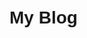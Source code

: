 <!DOCTYPE html>
<html>
<head>
  <title>My Blog</title>
  <style>
    /* Basic styling (feel free to customize) */
    body {
      font-family: sans-serif;
      margin: 0;
      padding: 20px;
    }

    .post {
      border: 1px solid #ccc;
      padding: 20px;
      margin-bottom: 20px;
    }

    .post-title {
      font-size: 24px;
      font-weight: bold;
      margin-bottom: 10px;
    }

    .post-content {
      margin-bottom: 10px;
    }

    .post-date {
      color: #888;
      font-size: 14px;
    }
  </style>
</head>
<body>
  <h1>My Blog</h1>

  <div id="blog-posts">
    <!-- Blog posts will be displayed here -->
  </div>

  <script>
    // Sample blog post data (replace with your actual data)
    const blogPosts = [
      {
        title: "My First Blog Post",
        content: "This is the content of my very first blog post. Lorem ipsum dolor sit amet, consectetur adipiscing elit. Nulla facilisi.",
        date: "2023-10-26"
      },
      {
        title: "Another Interesting Post",
        content: "Here's another post with some interesting information. Maecenas sed diam eget risus varius blandit sit amet non magna.",
        date: "2023-10-28"
      },
      // Add more blog posts here
    ];

    const blogPostsContainer = document.getElementById('blog-posts');

    // Function to display blog posts
    function displayBlogPosts() {
      blogPostsContainer.innerHTML = ''; // Clear previous posts

      blogPosts.forEach(post => {
        const postElement = document.createElement('div');
        postElement.classList.add('post');
        postElement.innerHTML = 
          <h2 class="post-title">${post.title}</h2>
          <p class="post-content">${post.content}</p>
          <p class="post-date">Published: ${post.date}</p>
        ;
        blogPostsContainer.appendChild(postElement);
      });
    }

    // Initial display of blog posts
    displayBlogPosts();
  </script>
</body>
</html>
